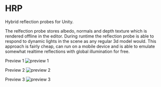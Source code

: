 # HRP
Hybrid reflection probes for Unity.

The relfection probe stores albedo, normals and depth texture which is rendered offline in the editor.
During runtime the reflection probe is able to respond to dynamic lights in the scene
as any regular 3d model would. This approach is fairly cheap, can run on a mobile device
and is able to emulate somewhat realtime reflections with global illumination for free.

Preview 1
![preview 1](https://media.giphy.com/media/dz1wj7RUUWjSXihoFF/giphy.gif)

Preview 2
![preview 2](https://media.giphy.com/media/UVZ1bmvJMwjNrapMsG/giphy.gif)

Preview 3
![preview 3](https://media.giphy.com/media/jq5SMFFzvUWIaqtzeE/giphy.gif)
